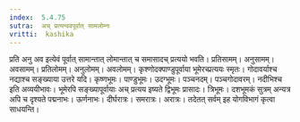 ```yaml
---
index:  5.4.75
sutra:  अच् प्रत्यन्ववपूर्वात् सामलोम्नः
vritti:  kashika 
---
```


प्रति अनु अव इत्येवं पूर्वात् सामान्तात् लोमान्तात् च समासादच् प्रत्ययो भवति। प्रतिसामम्। अनुसामम्। अवसामम्। प्रतिलोमम्। अनुलोमम्। अवलोमम्। कृश्णोदक्पाण्डुपूर्वाया भूमेरच्प्रत्ययः स्मृतः। गोदावर्याश्च नद्याश्च सङ्ख्याया उत्तरे यदि। कृष्णभूमः। पाण्डुभूमः। उदग्भूमः। पञ्चनदम्। पञ्चगोदावरम्। नदीभिश्च इति अव्ययीभावः। भूमेरपि सङ्ख्यापूर्वायाः अच् प्रत्यय इष्यते द्विभूमः प्रासादः। त्रिभूमः। दशभूमकं सुत्रम् अन्यत्र अपि च दृश्यते पद्मनाभः। ऊर्णनाभः। दीर्घरात्रः। समरात्रः। अरात्रः। तदेतत् सर्वम् इह योगविभागं कृत्वा साधयन्ति।

